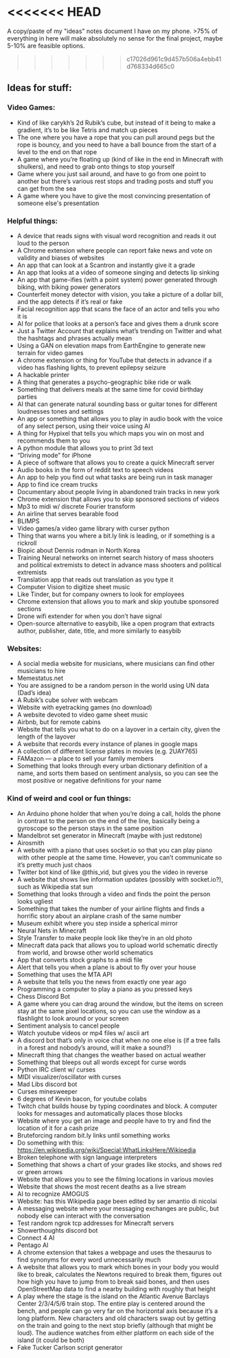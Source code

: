 <<<<<<< HEAD
=======
A copy/paste of my "ideas" notes document I have on my phone. >75% of everything in here will make absolutely no sense for the final project, maybe 5-10% are feasible options.

>>>>>>> c17026d961c9d457b506a4ebb41d768334d665c0
## Ideas for stuff:

### Video Games:
 * Kind of like carykh’s 2d Rubik’s cube, but instead of it being to make a gradient, it’s to be like Tetris and match up pieces
 * The one where you have a rope that you can pull around pegs but the rope is bouncy, and you need to have a ball bounce from the start of a level to the end on that rope
 * A game where you’re floating up (kind of like in the end in Minecraft with shulkers), and need to grab onto things to stop yourself
 * Game where you just sail around, and have to go from one point to another but there’s various rest stops and trading posts and stuff you can get from the sea
 * A game where you have to give the most convincing presentation of someone else's presentation

### Helpful things:
 * A device that reads signs with visual word recognition and reads it out loud to the person
 * A Chrome extension where people can report fake news and vote on validity and biases of websites
 * An app that can look at a Scantron and instantly give it a grade
 * An app that looks at a video of someone singing and detects lip sinking
 * An app that game-ifies (with a point system) power generated through biking, with biking power generators
 * Counterfeit money detector with vision, you take a picture of a dollar bill, and the app detects if it’s real or fake
 * Facial recognition app that scans the face of an actor and tells you who it is
 * AI for police that looks at a person’s face and gives them a drunk score
 * Just a Twitter Account that explains what’s trending on Twitter and what the hashtags and phrases actually mean
 * Using a GAN on elevation maps from EarthEngine to generate new terrain for video games
 * A chrome extension or thing for YouTube that detects in advance if a video has flashing lights, to prevent epilepsy seizure
 * A hackable printer
 * A thing that generates a psycho-geographic bike ride or walk
 * Something that delivers meals at the same time for covid birthday parties
 * AI that can generate natural sounding bass or guitar tones for different loudnesses tones and settings
 * An app or something that allows you to play in audio book with the voice of any select person, using their voice using AI
 * A thing for Hypixel that tells you which maps you win on most and recommends them to you
 * A python module that allows you to print 3d text
 * “Driving mode” for iPhone
 * A piece of software that allows you to create a quick Minecraft server
 * Audio books in the form of reddit text to speech videos
 * An app to help you find out what tasks are being run in task manager
 * App to find ice cream trucks
 * Documentary about people living in abandoned train tracks in new york
 * Chrome extension that allows you to skip sponsored sections of videos
 * Mp3 to midi w/ discrete Fourier transform
 * An airline that serves bearable food
 * BLIMPS
 * Video games/a video game library with curser python
 * Thing that warns you where a bit.ly link is leading, or if something is a rickroll
 * Biopic about Dennis rodman in North Korea
 * Training Neural networks on internet search history of mass shooters and political extremists to detect in advance mass shooters and political extremists
 * Translation app that reads out translation as you type it
 * Computer Vision to digitize sheet music
 * Like Tinder, but for company owners to look for employees
 * Chrome extension that allows you to mark and skip youtube sponsored sections
 * Drone wifi extender for when you don’t have signal
 * Open-source alternative to easybib, like a open program that extracts author, publisher, date, title, and more similarly to easybib

### Websites:
 * A social media website for musicians, where musicians can find other musicians to hire
 * Memestatus.net
 * You are assigned to be a random person in the world using UN data (Dad’s idea)
 * A Rubik’s cube solver with webcam
 * Website with eyetracking games (no download)
 * A website devoted to video game sheet  music
 * Airbnb, but for remote cabins
 * Website that tells you what to do on a layover in a certain city, given the length of the layover
 * A website that records every instance of planes in google maps
 * A collection of different license plates in movies (e.g. 2UAY765)
 * FAMazon — a place to sell your family members
 * Something that looks through every urban dictionary definition of a name, and sorts them based on sentiment analysis, so you can see the most positive or negative definitions for your name

### Kind of weird and cool or fun things:
 * An Arduino phone holder that when you’re doing a call, holds the phone in contrast to the person on the end of the line, basically being a gyroscope so the person stays in the same position
 * Mandelbrot set generator in Minecraft (maybe with just redstone)
 * Airosmith
 * A website with a piano that uses socket.io so that you can play piano with other people at the same time. However, you can’t communicate so it’s pretty much just chaos
 * Twitter bot kind of like @this_vid, but gives you the video in reverse
 * A website that shows live information updates (possibly with socket.io?), such as Wikipedia stat sun
 * Something that looks through a video and finds the point the person looks ugliest
 * Something that takes the number of your airline flights and finds a horrific story about an airplane crash of the same number
 * Museum exhibit where you step inside a spherical mirror
 * Neural Nets in Minecraft
 * Style Transfer to make people look like they’re in an old photo
 * Minecraft data pack that allows you to upload world schematic directly from world, and browse other world schematics
 * App that converts stock graphs to a midi file
 * Alert that tells you when a plane is about to fly over your house
 * Something that uses the MTA API
 * A website that tells you the news from exactly one year ago
 * Programming a computer to play a piano as you pressed keys
 * Chess Discord Bot
 * A game where you can drag around the window, but the items on screen stay at the same pixel locations, so you can use the window as a flashlight to look around or your screen
 * Sentiment analysis to cancel people
 * Watch youtube videos or mp4 files w/ ascii art
 * A discord bot that’s only in voice chat when no one else is (if a tree falls in a forest and nobody’s around, will it make a sound?)
 * Minecraft thing that changes the weather based on actual weather
 * Something that bleeps out all words except for curse words
 * Python IRC client w/ curses
 * MIDI visualizer/oscillator with curses
 * Mad Libs discord bot
 * Curses minesweeper
 * 6 degrees of Kevin bacon, for youtube colabs
 * Twitch chat builds house by typing coordinates and block. A computer looks for messages and automatically places those blocks
 * Website where you get an image and people have to try and find the location of it for a cash prize
 * Bruteforcing random bit.ly links until something works
 * Do something with this: https://en.wikipedia.org/wiki/Special:WhatLinksHere/Wikipedia
 * Broken telephone with sign language interpreters
 * Something that shows a chart of your grades like stocks, and shows red or green arrows
 * Website that allows you to see the filming locations in various movies
 * Website that shows the most recent deaths as a live stream
 * AI to recognize AMOGUS
 * Website: has this Wikipedia page been edited by ser amantio di nicolai
 * A messaging website where your messaging exchanges are public, but nobody else can interact with the conversation
 * Test random ngrok tcp addresses for Minecraft servers
 * Showerthoughts discord bot
 * Connect 4 AI
 * Pentago AI
 * A chrome extension that takes a webpage and uses the thesaurus to find synonyms for every word unnecessarily much
 * A website that allows you to mark which bones in your body you would like to break, calculates the Newtons required to break them, figures out how high you have to jump from to break said bones, and then uses OpenStreetMap data to find a nearby building with roughly that height
 * A play where the stage is the island on the Atlantic Avenue Barclays Center 2/3/4/5/6 train stop. The entire play is centered around the bench, and people can go very far on the horizontal axis because it’s a long platform. New characters and old characters swap out by getting on the train and going to the next stop briefly (although that might be loud). The audience watches from either platform on each side of the island (it could be both)
 * Fake Tucker Carlson script generator
